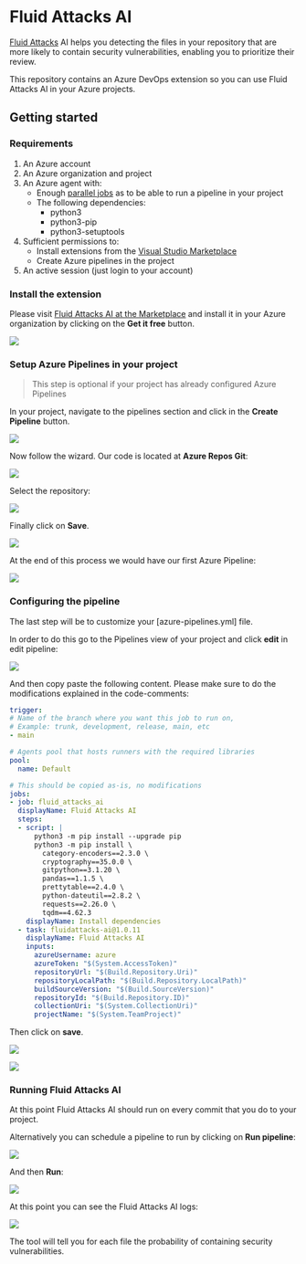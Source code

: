 # Fluid Attacks AI

[Fluid Attacks](https://fluidattacks.com) AI
helps you detecting the files in your repository
that are more likely to contain security vulnerabilities,
enabling you to prioritize their review.

This repository contains an Azure DevOps extension
so you can use Fluid Attacks AI in your Azure projects.

## Getting started

### Requirements

1. An Azure account
1. An Azure organization and project
1. An Azure agent with:
    - Enough [parallel jobs](https://docs.microsoft.com/en-us/azure/devops/pipelines/licensing/concurrent-jobs?view=azure-devops&tabs=ms-hosted)
      as to be able to run a pipeline in your project
    - The following dependencies:
      - python3
      - python3-pip
      - python3-setuptools
1. Sufficient permissions to:
    - Install extensions from the
      [Visual Studio Marketplace](https://marketplace.visualstudio.com/)
    - Create Azure pipelines
      in the project
1. An active session (just login to your account)

### Install the extension

Please visit
[Fluid Attacks AI at the Marketplace](https://marketplace.visualstudio.com/items?itemName=FluidAttacks.ai)
and install it in your Azure organization
by clicking on the **Get it free** button.

![](https://raw.githubusercontent.com/fluidattacks/ai-extension-azuredevops/99e2531f95d9abfe8127076c62a087df751f7e74/docs/static/get-it-free-at-the-marketplace.png)

### Setup Azure Pipelines in your project

> This step is optional
> if your project has already configured Azure Pipelines

In your project,
navigate to the pipelines section
and click in the **Create Pipeline** button.

![](https://raw.githubusercontent.com/fluidattacks/ai-extension-azuredevops/99e2531f95d9abfe8127076c62a087df751f7e74/docs/static/create-pipeline-view.png)

Now follow the wizard.
Our code is located at **Azure Repos Git**:

![](https://raw.githubusercontent.com/fluidattacks/ai-extension-azuredevops/99e2531f95d9abfe8127076c62a087df751f7e74/docs/static/create-pipeline-view-connect.png)

Select the repository:

![](https://raw.githubusercontent.com/fluidattacks/ai-extension-azuredevops/99e2531f95d9abfe8127076c62a087df751f7e74/docs/static/create-pipeline-view-select-repo.png)

Finally click on **Save**.

![](https://raw.githubusercontent.com/fluidattacks/ai-extension-azuredevops/99e2531f95d9abfe8127076c62a087df751f7e74/docs/static/create-pipeline-view-review-and-save.png)

At the end of this process we would have our first Azure Pipeline:

![](https://raw.githubusercontent.com/fluidattacks/ai-extension-azuredevops/99e2531f95d9abfe8127076c62a087df751f7e74/docs/static/create-pipeline-view-finished.png)

### Configuring the pipeline

The last step will be
to customize your [azure-pipelines.yml] file.

In order to do this go to the Pipelines view of your project
and click **edit** in edit pipeline:

![](https://raw.githubusercontent.com/fluidattacks/ai-extension-azuredevops/99e2531f95d9abfe8127076c62a087df751f7e74/docs/static/edit-pipeline.png)

And then copy paste the following content.
Please make sure to do the modifications explained in the code-comments:

```yaml
trigger:
# Name of the branch where you want this job to run on,
# Example: trunk, development, release, main, etc
- main

# Agents pool that hosts runners with the required libraries
pool:
  name: Default

# This should be copied as-is, no modifications
jobs:
- job: fluid_attacks_ai
  displayName: Fluid Attacks AI
  steps:
  - script: |
      python3 -m pip install --upgrade pip
      python3 -m pip install \
        category-encoders==2.3.0 \
        cryptography==35.0.0 \
        gitpython==3.1.20 \
        pandas==1.1.5 \
        prettytable==2.4.0 \
        python-dateutil==2.8.2 \
        requests==2.26.0 \
        tqdm==4.62.3
    displayName: Install dependencies
  - task: fluidattacks-ai@1.0.11
    displayName: Fluid Attacks AI
    inputs:
      azureUsername: azure
      azureToken: "$(System.AccessToken)"
      repositoryUrl: "$(Build.Repository.Uri)"
      repositoryLocalPath: "$(Build.Repository.LocalPath)"
      buildSourceVersion: "$(Build.SourceVersion)"
      repositoryId: "$(Build.Repository.ID)"
      collectionUri: "$(System.CollectionUri)"
      projectName: "$(System.TeamProject)"
```

Then click on **save**.

![](https://raw.githubusercontent.com/fluidattacks/ai-extension-azuredevops/99e2531f95d9abfe8127076c62a087df751f7e74/docs/static/edit-pipeline-save-1.png)

![](https://raw.githubusercontent.com/fluidattacks/ai-extension-azuredevops/99e2531f95d9abfe8127076c62a087df751f7e74/docs/static/edit-pipeline-save-2.png)

### Running Fluid Attacks AI

At this point Fluid Attacks AI should run on every commit that you
do to your project.

Alternatively you can schedule a pipeline to run
by clicking on **Run pipeline**:

![](https://raw.githubusercontent.com/fluidattacks/ai-extension-azuredevops/99e2531f95d9abfe8127076c62a087df751f7e74/docs/static/run-pipeline-1.png)

And then **Run**:

![](https://raw.githubusercontent.com/fluidattacks/ai-extension-azuredevops/99e2531f95d9abfe8127076c62a087df751f7e74/docs/static/run-pipeline-2.png)

At this point you can see the Fluid Attacks AI logs:

![](https://raw.githubusercontent.com/fluidattacks/ai-extension-azuredevops/99e2531f95d9abfe8127076c62a087df751f7e74/docs/static/run-pipeline-3.png)

The tool will tell you for each file
the probability of containing security vulnerabilities.
